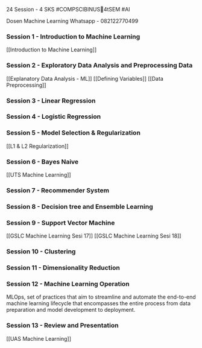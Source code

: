 24 Session - 4 SKS
#COMPSCIBINUS🏫4tSEM #AI

Dosen Machine Learning
Whatsapp - 082122770499


### Session 1 - Introduction to Machine Learning
[[Introduction to Machine Learning]]

### Session 2 - Exploratory Data Analysis and Preprocessing Data
[[Explanatory Data Analysis - ML]]
[[Defining Variables]]
[[Data Preprocessing]]

### Session 3 - Linear Regression

### Session 4 - Logistic Regression

### Session 5 - Model Selection & Regularization
[[L1 & L2 Regularization]]


### Session 6 - Bayes Naive
[[UTS Machine Learning]]
### Session 7 - Recommender System

### Session 8 - Decision tree and Ensemble Learning

### Session 9 - Support Vector Machine
[[GSLC Machine Learning Sesi 17]]
[[GSLC Machine Learning Sesi 18]]

### Session 10 - Clustering

### Session 11 - Dimensionality Reduction

### Session 12 - Machine Learning Operation

MLOps, set of practices that aim to streamline and automate the end-to-end machine learning lifecycle that encompasses the entire process from data preparation and model development to deployment.


### Session 13 - Review and Presentation
[[UAS Machine Learning]]

